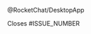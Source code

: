 <!-- INSTRUCTION: Keep the line below to notify all core developers about this new PR -->
@RocketChat/DesktopApp 

<!-- INSTRUCTION: Inform the issue number that this PR closes, or remove the line below -->
Closes #ISSUE_NUMBER

<!-- INSTRUCTION: Tell us more about your PR -->
